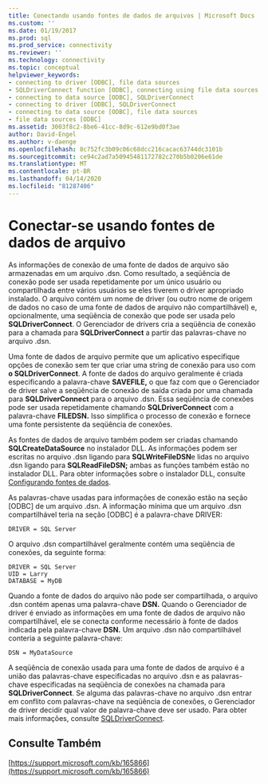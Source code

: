 ```yaml
---
title: Conectando usando fontes de dados de arquivos | Microsoft Docs
ms.custom: ''
ms.date: 01/19/2017
ms.prod: sql
ms.prod_service: connectivity
ms.reviewer: ''
ms.technology: connectivity
ms.topic: conceptual
helpviewer_keywords:
- connecting to driver [ODBC], file data sources
- SQLDriverConnect function [ODBC], connecting using file data sources
- connecting to data source [ODBC], SQLDriverConnect
- connecting to driver [ODBC], SQLDriverConnect
- connecting to data source [ODBC], file data sources
- file data sources [ODBC]
ms.assetid: 3003f8c2-8be6-41cc-8d9c-612e9bd0f3ae
author: David-Engel
ms.author: v-daenge
ms.openlocfilehash: 8c752fc3b09c06c68dcc216cacac63744dc3101b
ms.sourcegitcommit: ce94c2ad7a50945481172782c270b5b0206e61de
ms.translationtype: MT
ms.contentlocale: pt-BR
ms.lasthandoff: 04/14/2020
ms.locfileid: "81287406"
---
```

# <a name="connecting-using-file-data-sources"></a>Conectar-se usando fontes de dados de arquivo
As informações de conexão de uma fonte de dados de arquivo são armazenadas em um arquivo .dsn. Como resultado, a seqüência de conexão pode ser usada repetidamente por um único usuário ou compartilhada entre vários usuários se eles tiverem o driver apropriado instalado. O arquivo contém um nome de driver (ou outro nome de origem de dados no caso de uma fonte de dados de arquivo não compartilhável) e, opcionalmente, uma seqüência de conexão que pode ser usada pelo **SQLDriverConnect**. O Gerenciador de drivers cria a seqüência de conexão para a chamada para **SQLDriverConnect** a partir das palavras-chave no arquivo .dsn.  
  
 Uma fonte de dados de arquivo permite que um aplicativo especifique opções de conexão sem ter que criar uma string de conexão para uso com **o SQLDriverConnect**. A fonte de dados do arquivo geralmente é criada especificando a palavra-chave **SAVEFILE,** o que faz com que o Gerenciador de driver salve a seqüência de conexão de saída criada por uma chamada para **SQLDriverConnect** para o arquivo .dsn. Essa seqüência de conexões pode ser usada repetidamente chamando **SQLDriverConnect** com a palavra-chave **FILEDSN.** Isso simplifica o processo de conexão e fornece uma fonte persistente da seqüência de conexões.  
  
 As fontes de dados de arquivo também podem ser criadas chamando **SQLCreateDataSource** no instalador DLL. As informações podem ser escritas no arquivo .dsn ligando para **SQLWriteFileDSN**e lidas no arquivo .dsn ligando para **SQLReadFileDSN;** ambas as funções também estão no instalador DLL. Para obter informações sobre o instalador DLL, consulte [Configurando fontes de dados](../../../odbc/reference/install/configuring-data-sources.md).  
  
 As palavras-chave usadas para informações de conexão estão na seção [ODBC] de um arquivo .dsn. A informação mínima que um arquivo .dsn compartilhável teria na seção [ODBC] é a palavra-chave DRIVER:  
  
```  
DRIVER = SQL Server  
```  
  
 O arquivo .dsn compartilhável geralmente contém uma seqüência de conexões, da seguinte forma:  
  
```  
DRIVER = SQL Server  
UID = Larry  
DATABASE = MyDB  
```  
  
 Quando a fonte de dados do arquivo não pode ser compartilhada, o arquivo .dsn contém apenas uma palavra-chave **DSN.** Quando o Gerenciador de driver é enviado as informações em uma fonte de dados de arquivo não compartilhável, ele se conecta conforme necessário à fonte de dados indicada pela palavra-chave **DSN.** Um arquivo .dsn não compartilhável conteria a seguinte palavra-chave:  
  
```  
DSN = MyDataSource  
```  
  
 A seqüência de conexão usada para uma fonte de dados de arquivo é a união das palavras-chave especificadas no arquivo .dsn e as palavras-chave especificadas na seqüência de conexões na chamada para **SQLDriverConnect**. Se alguma das palavras-chave no arquivo .dsn entrar em conflito com palavras-chave na seqüência de conexões, o Gerenciador de driver decidir qual valor de palavra-chave deve ser usado. Para obter mais informações, consulte [SQLDriverConnect](../../../odbc/reference/syntax/sqldriverconnect-function.md).  
  
## <a name="see-also"></a>Consulte Também  
 [https://support.microsoft.com/kb/165866](https://support.microsoft.com/kb/165866)
